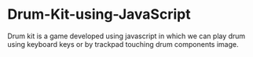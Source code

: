# Drum-Kit-using-JavaScript
Drum kit is a game developed using javascript in which we can play drum using keyboard keys or by trackpad touching drum components image. 
